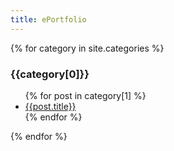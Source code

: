 ```yaml
---
title: ePortfolio
---
```


{% for category in site.categories %}
<h3>{{category[0]}}</h3>
<ul>
    {% for post in category[1] %}
    <li><a href="/Essex-MSc-Artificial-Intelligence-ePortfolio{{post.url}}">{{post.title}}</a></li>
    {% endfor %}
</ul>
{% endfor %}